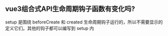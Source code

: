 ## vue3组合式API生命周期钩子函数有变化吗?

setup 是围绕 beforeCreate 和 created 生命周期钩子运行的，所以不需要显示的定义它们。其他的钩子都可以编写到 setup 内